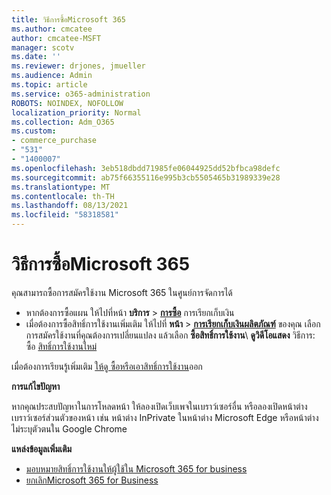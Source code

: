 ```yaml
---
title: วิธีการซื้อMicrosoft 365
ms.author: cmcatee
author: cmcatee-MSFT
manager: scotv
ms.date: ''
ms.reviewer: drjones, jmueller
ms.audience: Admin
ms.topic: article
ms.service: o365-administration
ROBOTS: NOINDEX, NOFOLLOW
localization_priority: Normal
ms.collection: Adm_O365
ms.custom:
- commerce_purchase
- "531"
- "1400007"
ms.openlocfilehash: 3eb518dbdd71985fe06044925dd52bfbca98defc
ms.sourcegitcommit: ab75f66355116e995b3cb5505465b31989339e28
ms.translationtype: MT
ms.contentlocale: th-TH
ms.lasthandoff: 08/13/2021
ms.locfileid: "58318581"
---
```

# <a name="how-to-make-a-microsoft-365-purchase"></a>วิธีการซื้อMicrosoft 365

คุณสามารถซื้อการสมัครใช้งาน Microsoft 365 ในศูนย์การจัดการได้
  
- หากต้องการซื้อแผน ให้ไปที่หน้า **บริการ** \> **[การซื้อ](https://go.microsoft.com/fwlink/p/?linkid=868433)** การเรียกเก็บเงิน
- เมื่อต้องการซื้อสิทธิ์การใช้งานเพิ่มเติม ให้ไปที่ **หน้า** \> **[การเรียกเก็บเงินผลิตภัณฑ์](https://go.microsoft.com/fwlink/p/?linkid=842054)** ของคุณ เลือกการสมัครใช้งานที่คุณต้องการเปลี่ยนแปลง แล้วเลือก **ซื้อสิทธิ์การใช้งาน**\\
**ดูวิดีโอแสดง** วิธีการ: ซื้อ [สิทธิ์การใช้งานใหม่](https://go.microsoft.com/fwlink/p/?linkid=2154857)
  
เมื่อต้องการเรียนรู้เพิ่มเติม [ให้ดู ซื้อหรือเอาสิทธิ์การใช้งาน](https://docs.microsoft.com/microsoft-365/commerce/licenses/buy-licenses)ออก

**การแก้ไขปัญหา**

หากคุณประสบปัญหาในการโหลดหน้า ให้ลองเปิดเว็บเพจในเบราว์เซอร์อื่น หรือลองเปิดหน้าต่างเบราว์เซอร์ส่วนตัวของหน้า เช่น หน้าต่าง InPrivate ในหน้าต่าง Microsoft Edge หรือหน้าต่างไม่ระบุตัวตนใน Google Chrome

**แหล่งข้อมูลเพิ่มเติม**
  
- [มอบหมายสิทธิ์การใช้งานให้ผู้ใช้ใน Microsoft 365 for business](https://docs.microsoft.com/microsoft-365/admin/add-users/add-users)
- [ยกเลิกMicrosoft 365 for Business](https://docs.microsoft.com/microsoft-365/commerce/subscriptions/cancel-your-subscription)